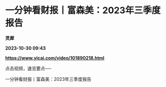 # 一分钟看财报丨富森美：2023年三季度报告
**灵犀**

**2023-10-30 09:43**

**https://www.yicai.com/video/101890218.html**

点击视频，速览要点──

一分钟看财报丨富森美：2023年三季度报告
